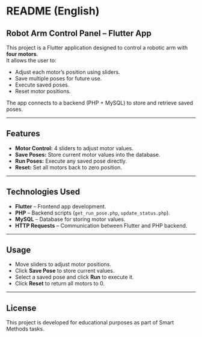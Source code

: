 # README (English)

## Robot Arm Control Panel – Flutter App

This project is a Flutter application designed to control a robotic arm with **four motors**.  
It allows the user to:
- Adjust each motor’s position using sliders.
- Save multiple poses for future use.
- Execute saved poses.
- Reset motor positions.

The app connects to a backend (PHP + MySQL) to store and retrieve saved poses.

---

## Features
- **Motor Control:** 4 sliders to adjust motor values.
- **Save Poses:** Store current motor values into the database.
- **Run Poses:** Execute any saved pose directly.
- **Reset:** Set all motors back to zero position.

---

## Technologies Used
- **Flutter** – Frontend app development.
- **PHP** – Backend scripts (`get_run_pose.php`, `update_status.php`).
- **MySQL** – Database for storing motor values.
- **HTTP Requests** – Communication between Flutter and PHP backend.

---

## Usage
- Move sliders to adjust motor positions.
- Click **Save Pose** to store current values.
- Select a saved pose and click **Run** to execute it.
- Click **Reset** to return all motors to 0.

---

## License
This project is developed for educational purposes as part of Smart Methods tasks.
